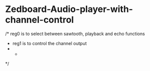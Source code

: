 # Zedboard-Audio-player-with-channel-control
/* reg0 is to select between sawtooth, playback and echo functions
 * reg1 is to control the channel output
 * *
 */
